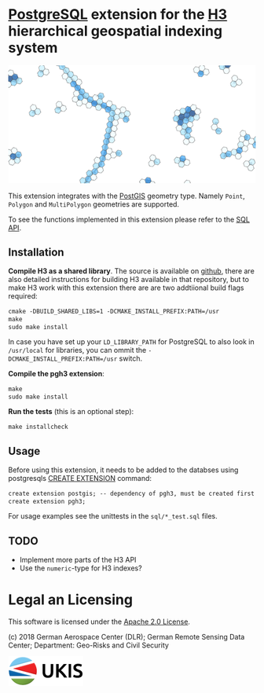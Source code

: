 # [PostgreSQL](https://www.postgresql.org) extension for the [H3](https://uber.github.io/h3) hierarchical geospatial indexing system

![](doc/hexagons-example.png)

This extension integrates with the [PostGIS](https://postgis.net/) geometry type. Namely `Point`, `Polygon` and `MultiPolygon` geometries are supported.

To see the functions implemented in this extension please refer to the [SQL API](doc/pgh3.md).


## Installation

__Compile H3 as a shared library__. The source is available on [github](https://github.com/uber/h3), there are also detailed instructions for building H3 available in that repository, but to make H3 work with this extension there are are two addtiional build flags required:

    cmake -DBUILD_SHARED_LIBS=1 -DCMAKE_INSTALL_PREFIX:PATH=/usr
    make
    sudo make install

In case you have set up your `LD_LIBRARY_PATH` for PostgreSQL to also look in `/usr/local` for libraries, you can ommit the `-DCMAKE_INSTALL_PREFIX:PATH=/usr` switch.

__Compile the pgh3 extension__:

    make
    sudo make install

__Run the tests__ (this is an optional step):

    make installcheck

## Usage

Before using this extension, it needs to be added to the databses using postgresqls [CREATE EXTENSION](https://www.postgresql.org/docs/current/static/sql-createextension.html) command:

    create extension postgis; -- dependency of pgh3, must be created first
    create extension pgh3;

For usage examples see the unittests in the `sql/*_test.sql` files.

## TODO

* Implement more parts of the H3 API
* Use the `numeric`-type for H3 indexes?

# Legal an Licensing

This software is licensed under the [Apache 2.0 License](LICENSE.txt).

(c) 2018 German Aerospace Center (DLR); German Remote Sensing Data Center; Department: Geo-Risks and Civil Security

[![UKIS](doc/ukis-logo.png)](https://www.dlr.de/eoc/en/desktopdefault.aspx/tabid-5413/10560_read-21914/)
